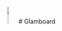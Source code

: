 <p align="center"><img src="https://github.com/Mespeet/Glamboard/assets/70283394/7bccef83-a28d-483b-a70f-35353906a35e" width="10%" /># Glamboard</p>
